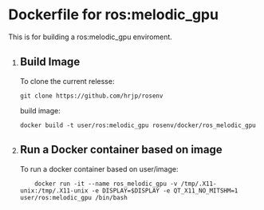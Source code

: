 # Dockerfile for ros:melodic_gpu
This is for building a ros:melodic_gpu enviroment. 
  
1. ## Build Image
    To clone the current relesse:
    ```bash:bash
    git clone https://github.com/hrjp/rosenv
    ```
    build image:
    ```bash:bash
    docker build -t user/ros:melodic_gpu rosenv/docker/ros_melodic_gpu
    ```

2. ## Run a Docker container based on image
    To run a docker container based on user/image:
    ```bash:bash
        docker run -it --name ros_melodic_gpu -v /tmp/.X11-unix:/tmp/.X11-unix -e DISPLAY=$DISPLAY -e QT_X11_NO_MITSHM=1 user/ros:melodic_gpu /bin/bash 
    ```